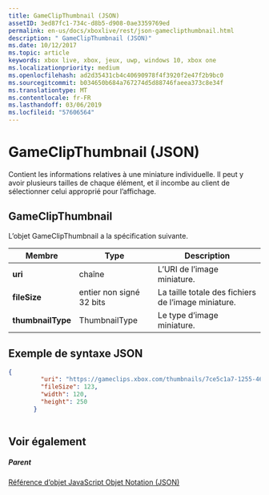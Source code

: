 ```yaml
---
title: GameClipThumbnail (JSON)
assetID: 3ed87fc1-734c-d8b5-d908-0ae3359769ed
permalink: en-us/docs/xboxlive/rest/json-gameclipthumbnail.html
description: " GameClipThumbnail (JSON)"
ms.date: 10/12/2017
ms.topic: article
keywords: xbox live, xbox, jeux, uwp, windows 10, xbox one
ms.localizationpriority: medium
ms.openlocfilehash: ad2d35431cb4c40690978f4f3920f2e47f2b9bc0
ms.sourcegitcommit: b034650b684a767274d5d88746faeea373c8e34f
ms.translationtype: MT
ms.contentlocale: fr-FR
ms.lasthandoff: 03/06/2019
ms.locfileid: "57606564"
---
```

# <a name="gameclipthumbnail-json"></a>GameClipThumbnail (JSON)
Contient les informations relatives à une miniature individuelle. Il peut y avoir plusieurs tailles de chaque élément, et il incombe au client de sélectionner celui approprié pour l’affichage. 
<a id="ID4EN"></a>

 
## <a name="gameclipthumbnail"></a>GameClipThumbnail
 
L’objet GameClipThumbnail a la spécification suivante.
 
| Membre| Type| Description| 
| --- | --- | --- | 
| <b>uri</b>| chaîne| L’URI de l’image miniature.| 
| <b>fileSize</b>| entier non signé 32 bits| La taille totale des fichiers de l’image miniature.| 
| <b>thumbnailType</b>| ThumbnailType| Le type d’image miniature.| 
  
<a id="ID4EAC"></a>

 
## <a name="sample-json-syntax"></a>Exemple de syntaxe JSON
 

```json
{
         "uri": "https://gameclips.xbox.com/thumbnails/7ce5c1a7-1255-46d3-a90e-34a0e2dfab06/small.jpg",
         "fileSize": 123,
         "width": 120,
         "height": 250
       }
    
```

  
<a id="ID4EJC"></a>

 
## <a name="see-also"></a>Voir également
 
<a id="ID4ELC"></a>

 
##### <a name="parent"></a>Parent 

[Référence d’objet JavaScript Objet Notation (JSON)](atoc-xboxlivews-reference-json.md)

   